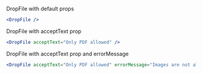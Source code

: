 DropFile with default props

```jsx
<DropFile />
```

DropFile with acceptText prop

```jsx
<DropFile acceptText="Only PDF allowed" />
```

DropFile with acceptText prop and errorMessage

```jsx
<DropFile acceptText="Only PDF allowed" errorMessage="Images are not allowed" />
```
